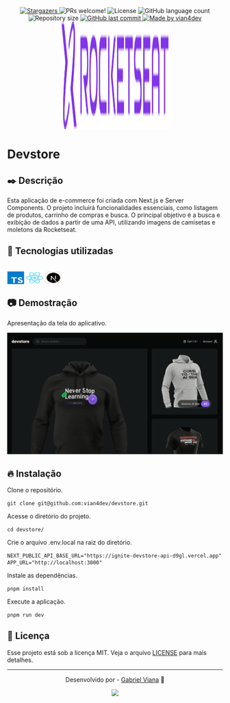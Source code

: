 <div align="center">
  <a href="https://github.com/vian4dev/devstore/stargazers">
    <img alt="Stargazers" src="https://img.shields.io/github/stars/vian4dev/devstore?style=social">
  </a>
  
  <img alt="PRs welcome!" src="https://img.shields.io/static/v1?label=PRs&message=welcome&color=7159c1&labelColor=000000" />
  <img alt="License" src="https://img.shields.io/static/v1?label=license&message=MIT&color=7159c1&labelColor=000000">
  <img alt="GitHub language count" src="https://img.shields.io/github/languages/count/vian4dev/devstore?color=%2304D361">
  <img alt="Repository size" src="https://img.shields.io/github/repo-size/vian4dev/devstore">
	
  <a href="https://github.com/vian4dev/devstore/commits/master">
    <img alt="GitHub last commit" src="https://img.shields.io/github/last-commit/vian4dev/devstore">
  </a>
  
  <a href="https://www.linkedin.com/in/vianadev/">
    <img alt="Made by vian4dev" src="https://img.shields.io/badge/made%20by-vian4dev-%2304D361">
  </a>
</div>

<div align="center">
  <img src="https://raw.githubusercontent.com/vian4dev/vian4dev/bfae0da7d97ab8f10a008d3fdea6f2e2181fa3ca/.github/rocketseat.svg" width="250" height="250" alt="Rocketseat">
</div>

# Devstore

## ✒️ Descrição
Esta aplicação de e-commerce foi criada com Next.js e Server Components. O projeto incluirá funcionalidades essenciais, como listagem de produtos, carrinho de compras e busca. O principal objetivo é a busca e exibição de dados a partir de uma API, utilizando imagens de camisetas e moletons da Rocketseat.

## 🚀 Tecnologias utilizadas
<div style="display: inline_block"><br>
  <img align="center" alt="img-typescript" height="30" width="40" src="https://raw.githubusercontent.com/devicons/devicon/master/icons/typescript/typescript-original.svg">

  <img align="center" alt="img-react" height="30" width="40" src="https://raw.githubusercontent.com/devicons/devicon/master/icons/react/react-original.svg">

  <img align="center" alt="img-nextjs" height="30" width="40" src="https://raw.githubusercontent.com/tandpfun/skill-icons/65dea6c4eaca7da319e552c09f4cf5a9a8dab2c8/icons/NextJS-Light.svg">
</div>

## 📷 Demostração
Apresentação da tela do aplicativo.
<div align="center">
  <img src="./.github/devstore.gif" alt="devstore" />
</div>

## 🔥 Instalação
Clone o repositório.
~~~
git clone git@github.com:vian4dev/devstore.git
~~~
Acesse o diretório do projeto.
~~~
cd devstore/
~~~
Crie o arquivo .env.local na raiz do diretório.
~~~
NEXT_PUBLIC_API_BASE_URL="https://ignite-devstore-api-d9gl.vercel.app"
APP_URL="http://localhost:3000"
~~~
Instale as dependências.
~~~
pnpm install 
~~~
Execute a aplicação.
~~~
pnpm run dev
~~~

## 📝 Licença
Esse projeto está sob a licença MIT. Veja o arquivo [LICENSE](LICENSE) para mais detalhes.

---
<div align="center"> 
 <p>Desenvolvido por - <a href="https://github.com/vian4dev">Gabriel Viana</a> 🤖</p>
 
 <a href="https://www.linkedin.com/in/vianadev" target="_blank"><img src="https://img.shields.io/badge/-LinkedIn-%230077B5?style=for-the-badge&logo=linkedin&logoColor=white" target="_blank"></a> 
</div>

